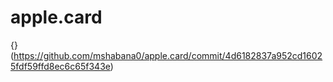 # apple.card
{}(https://github.com/mshabana0/apple.card/commit/4d6182837a952cd16025fdf59ffd8ec6c65f343e)
